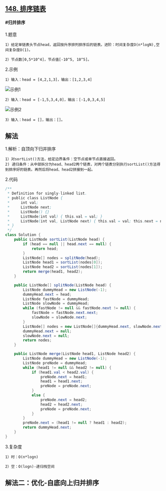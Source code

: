 ## [148. 排序链表](https://leetcode.cn/problems/sort-list/)

#### #归并排序
1.题意

    1）给定单链表头节点head，返回按升序排列排序后的链表。进阶：时间复杂度O(n*logN),空间复杂度O(1)。

    2）节点数[0,5*10^4]，节点值[-10^5, 10^5]。

2.示例

    1）输入：head = [4,2,1,3]，输出：[1,2,3,4]
![示例1](https://assets.leetcode.com/uploads/2020/09/14/sort_list_1.jpg)

    2）输入：head = [-1,5,3,4,0]，输出：[-1,0,3,4,5]
![示例2](https://assets.leetcode.com/uploads/2020/09/14/sort_list_2.jpg)

    3）输入：head = []，输出：[]。
## 解法
1.解析：自顶向下归并排序

    1）对sortList()方法，给定边界条件：空节点或单节点直接返回。
    2) 递归条件：从中部拆分为head、head2两个链表，对两个链表分别执行sortList()方法得到排序好的链表。再然后将head、head2拼接到一起。

2.代码
```java
/**
 * Definition for singly-linked list.
 * public class ListNode {
 *     int val;
 *     ListNode next;
 *     ListNode() {}
 *     ListNode(int val) { this.val = val; }
 *     ListNode(int val, ListNode next) { this.val = val; this.next = next; }
 * }
 */
class Solution {
    public ListNode sortList(ListNode head) {
        if (head == null || head.next == null) {
            return head;
        }
        ListNode[] nodes = splitNode(head);
        ListNode head1 = sortList(nodes[0]);
        ListNode head2 = sortList(nodes[1]);
        return merge(head1, head2);
    }

    public ListNode[] splitNode(ListNode head) {
        ListNode dummyHead = new ListNode(-1);
        dummyHead.next = head;
        ListNode fastNode = dummyHead;
        ListNode slowNode = dummyHead;
        while (fastNode != null && fastNode.next != null) {
            fastNode = fastNode.next.next;
            slowNode = slowNode.next;
        }
        ListNode[] nodes = new ListNode[]{dummyHead.next, slowNode.next};
        dummyHead.next = null;
        slowNode.next = null;
        return nodes;
    }

    public ListNode merge(ListNode head1, ListNode head2) {
        ListNode dummyHead = new ListNode(-1);
        ListNode preNode = dummyHead;
        while (head1 != null && head2 != null) {
            if (head1.val < head2.val) {
                preNode.next = head1;
                head1 = head1.next;
                preNode = preNode.next;
            }
            else {
                preNode.next = head2;
                head2 = head2.next;
                preNode = preNode.next;
            }
        }
        preNode.next = (head1 != null ? head1 : head2);
        return dummyHead.next;
    }
}
```
3.复杂度

    1）时：O(n*logn)

    2）空：O(logn)-递归栈空间

## 解法二：优化-自底向上归并排序
